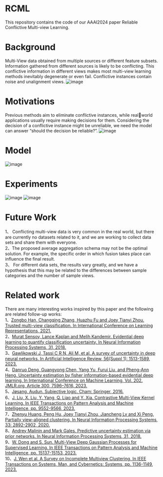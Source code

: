 # RCML
This repository contains the code of our AAAI2024 paper Reliable Conflictive Multi-view Learning.

# Background
Multi-View data obtained from multiple sources or different feature subsets. Information gathered from different sources is likely to be conflicting.
This conflictive information in different views makes most multi-view learning methods inevitably degenerate or even fail.
Conflictive instances contain noise and unalignment views.
![image](https://github.com/jiajunsi/RCML/assets/92369008/bbb3992a-298e-44d1-a301-b8a2f2da00e9)

# Motivations
Previous methods aim to eliminate conflictive instances, while realworld applications usually require making decisions for them. 
Considering the decision of a conflictive instance might be unreliable, we need the model can answer “should the decision be reliable?”.
![image](https://github.com/jiajunsi/RCML/assets/92369008/a47e3ca0-cb06-4be5-9c4f-28dd24c9fe2e)

# Model
![image](https://github.com/jiajunsi/RCML/assets/92369008/84818820-c733-4f0e-88ba-1634a3172cc9)

# Experiments
![image](https://github.com/jiajunsi/RCML/assets/92369008/da7a597b-a985-43e6-9500-c53d116248d4)
![image](https://github.com/jiajunsi/RCML/assets/92369008/14f24165-8a71-48d0-8a09-7c36513f10d5)

# Future Work
1、 Conflicting multi-view data is very common in the real world, but there are currently no datasets related to it, and we are working to collect data sets and share them with everyone. <br> 
2、The proposed average aggregation schema may not be the optimal solution. For example, the specific order in which fusion takes place can influence the final result. <br>
3、 For different data sets, the results vary greatly, and we have a hypothesis that this may be related to the differences between sample categories and the number of sample views. <br>

# Related work
There are many interesting works inspired by this paper and the following are related follow-up works: <br>
1、[Zongbo Han, Changqing Zhang, Huazhu Fu and Joey Tianyi Zhou. Trusted multi-view classification. In International Conference on Learning Representations, 2021.](https://arxiv.org/abs/2102.02051) <br>
2、[Murat Sensoy, Lance Kaplan and Melih Kandemir. Evidential deep learning to quantify classification uncertainty. In Neural Information Processing Systems, 31, 2018.](https://dl.acm.org/doi/abs/10.5555/3327144.3327239) <br>
3、[Gawlikowski J, Tassi C R N, Ali M, et al. A survey of uncertainty in deep neural networks. In Artificial Intelligence Review, 56(Suppl 1): 1513-1589, 2023.](https://link.springer.com/article/10.1007/s10462-023-10562-9) <br>
4、[Danruo Deng, Guangyong Chen, Yang Yu, Furui Liu, and Pheng-Ann Heng. Uncertainty estimation by fisher information-based evidential deep learning. In International Conference on Machine Learning, Vol. 202. JMLR.org, Article 300, 7596–7616, 2023.](https://dl.acm.org/doi/10.5555/3618408.3618708) <br>
5、[Jøsang, Audun. Subjective logic. Cham: Springer, 2016.](https://link.springer.com/book/10.1007/978-3-319-42337-1) <br>
6、[J. Liu, X. Liu, Y. Yang, Q. Liao and Y. Xia. Contrastive Multi-View Kernel Learning. In IEEE Transactions on Pattern Analysis and Machine Intelligence, pp. 9552-9566, 2023.](https://ieeexplore.ieee.org/abstract/document/10061269) <br>
7、[Zhenyu Huang, Peng Hu, Joey Tianyi Zhou, Jiancheng Lv and Xi Peng. Partially view-aligned clustering. In Neural Information Processing Systems, 33: 2892-2902, 2020.](https://proceedings.neurips.cc/paper/2020/hash/1e591403ff232de0f0f139ac51d99295-Abstract.html) <br>
8、[Andrey Malinin and Mark Gales. Predictive uncertainty estimation via prior networks. In Neural Information Processing Systems, 31, 2018.](https://proceedings.neurips.cc/paper/2018/hash/3ea2db50e62ceefceaf70a9d9a56a6f4-Abstract.html) <br>
9、[W. Dong and S. Sun. Multi-View Deep Gaussian Processes for Supervised Learning. In IEEE Transactions on Pattern Analysis and Machine Intelligence, pp. 15137-15153, 2023.](https://ieeexplore.ieee.org/abstract/document/10255358) <br>
10、[J. Wen et al. A Survey on Incomplete Multiview Clustering. In IEEE Transactions on Systems, Man, and Cybernetics: Systems, pp. 1136-1149, 2023.](https://ieeexplore.ieee.org/abstract/document/9845473) <br>
